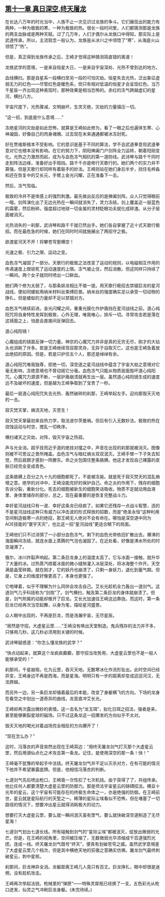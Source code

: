 ## [第十一章 真日深空,终天屠龙](https://www.xxbiquge.com/11_11207/9025208.html)


  在长达八万年的时光当中，人族不止一次见识过龙族的争斗。它们展现出的能力有两种，一种为极致的寒，一种为极致的热。很长一段时间里，人们都猜测那是龙族的两支血脉或是两种天赋。过了几万年，人们才偶尔从龙族口中得知，那实际上是武道传承。所以，主流观念一般认为，龙族是从冰川之中领悟了“寒”，从海底火山领悟了“热”。

  但是，真正得到龙族传承之后，王崎才觉得这种猜测简直错的离谱！

  龙族武学的意境，一是来自恒星大日，一是来自宇宙深处、光热不曾到达的地方。

  血线横扫。那是自星系一段横扫至另一段的可怕灾劫。恒星失去光热，泛出象征虚弱无力的红色——尽管红色是暖色系，但只有相对低温的恒星才会呈现红色。当万千星辰一齐出现这种表现时，那种效果是相当恐怖的。赤红的冻气跨越虚幻的星河，横扫八方。

  宇宙尺度下，光热骤减，文明崩坏，生灵灭绝，灾劫的力量镇压一切。

  “这一招，到底是什么意境……”

  冻绝星河的灾劫是如此恐怖，就算是王崎如此修为，看了一眼之后也遍体生寒、心神凝固，好像自己的肉身魂魄、过去现在未来通通都被冰冻封死。

  好在贾维斯根本不受影响。它的意识是基于不同的算法，学不会武道拳意但武道拳意对它也根本没有影响。在它的努力下，阴阳捭阖门户剑阵全力运转，朝着阳刚变化。光热之力激昂而起，成为与血色冻气相抗的第一道防线。武诗琴与路千千同时走到阵法边缘，准备好出手阻挡。路千千亦是修行天歌行的。她们两个的实力并不算强，但是天歌行却同样有着联手的妙法。王崎则站在她们身后半步，挡住毛梓淼和还在恢复中的艾长元，手臂上金光闪耀，正在准备下一击。

  然后，冻气驾临。

  极致的冷并不是体感上的强烈刺激。最先做出反应的是捭阖剑阵。众人只觉得眼前一暗。剑阵演化出了无边光热在一瞬间就消失了，灵力冻结，剑上覆盖这一层蓝色的霜雾，然后粉碎。强度超过地球一切金属的灵材眨眼功夫就化成碎渣。从分子层面被消灭。

  光热消失的一刹那，武诗琴和路千千就已然出手。她们各自掌握了近十式天歌行极招。而在最危急的时候，她们在同时时间就施展出了两招守之极。

  欲渡星河天不开！将攀苍穹壑横空！

  光速之极、引力之限、运动之变。

  血色冻气凝固了一部分。天歌行的极致之法改变了运动的规则，以电磁相互作用的传递速度上限锁死了运动速度的上限。冻气被止住，然后消散。但这同样只持续了一瞬间。两个女子就同时喷出一口鲜血。

  她们两个修为太弱了，与那条妖龙相比不值一提。用天歌行极招去禁锢巨龙的星河战线，便如同蝼蚁用纳米材料丝束缚巨兽。纳米丝的强度确实足以承受一切动物的挣扎，但是蝼蚁的力量却不足以禁锢对方。

  血色冻气继续前进。金光闪耀之间，重重光膜化作护盾挡在星河战线之前。道心纯阳咒将自身特性发挥到极致，心外无理，唯我唯心，排斥一切。寻常攻击若是落在这镜面之上，怕是会直接间反弹回去。

  道心纯阳镜！

  心魔组成的镜面反弹一切力量。神京的心魔咒力并非是真的无穷无尽，刚才的大钻头也消耗了许多。若是王崎继续驾驭那灵舟，无异于自取灭亡。这也是王崎急着放出绝招的原因。但是，若是只护住五个人，那还是绰绰有余。

  道心纯阳咒唯我独尊，拒绝一切，深空道之星河战线中蕴含了宇宙大劫之意境对它毫无影响，冻绝意境也不曾动摇它分毫。血色冻气只能从物质层面毁坏道心纯阳咒。心魔咒力源源不断，一层护盾崩溃就再生出一层。虽然道心纯阳镜生成的速度远不及破坏的速度，但是越为王崎争取到了宝贵了一秒。

  最后一层道心纯阳咒失去光热、轰然破碎的刹那，王崎举起左手。迎向那毁天灭地的一击。

  寂灭焚天掌，熵流天地，灭苍生！

  寂灭焚天掌最初来自热力学，取法波尔茨曼熵。但后有引入无数妙法。极致的热在烧蚀运动与时空，搅乱一切秩序。

  横扫诸天之灾劫，对阵，毁灭宇宙之热寂。

  声与光全消。超乎技而近乎道的绝技对撞之中，声音在出现的刹那就被消灭。图像则被不可思议之景所掩盖。血色冻气与暗红熵炎双双泯灭。王崎手臂一下子失去知觉，然后肩膀才感到一阵滕东。命之炎包围住整条胳膊。他这才发现自己裸露的皮肤已经完全变成青色。

  这条胳膊上百分之九十九的细胞都死了。不是被冻毙。就是死于寂灭焚天的混乱熵增之意。绝学的对冲中，王崎没能完好的保护自己。命之炎的作用下，残存的细胞告诉分裂，重新分化。死去的细胞被新生的细胞笑话吸收。物质不足就动用血液里、身体里储存的部分，总之，现在最重要的是恢复完整战斗力。

  幸好星河战线只有一波、幸好这条龙已经疯了。如果它还残存一点战斗智慧，选的不是星河战线这种只有威力以冲击波的形式释放的招数，而是“绝圣永恒”这种利用空间制造极寒一点的绝招，那王崎无人绝对不会有命在。哪怕是深空道中同为AOE技能的“寰宇天灾”，也比这一招“星河战线”更适合眼下的局面。

  王崎他们只不过消弭了一小部分血色冻气，剩下的血色光带依旧扩散出去。爆沸的海面瞬间冻结，就连水面上蒸腾的气泡也凝固了。在近处看，好像是沸水所处的时空凝滞了。

  俄尔，冰川炸裂声响起。第二条巨龙身上的温度太高了。它与冰面一接触，就升华了大量的冰。过热蒸汽顺着冰面的微小缝隙灌入冰层深处，将冰海整个炸开。天空满是晶莹碎屑。就在刚才，它的妖丹也崩溃了，只剩一身妖力，退化到蓄气期。但是，它身上的维度好像更高了，本身也更强了。

  它咆哮着，似乎不理解为什么同伴会攻击自己。艾长光趁机全力轰出一道剑气。这道剑气几乎科技称为“剑炮”了。剑气横扫，触及第二条巨龙的身体就崩溃了。但是，剑气附属的动能却推开了巨龙。艾长光加速往王崎这边靠拢。而这时，第一条巨龙已经再次当空起舞，以身为笔，描绘星河盛景。

  众人眼中出现的，不再是巨龙，而是浩瀚宇宙，无尽星辰。

  “居然是守招，大虚星云罡……”王崎没有唤出天堂制造。鬼兵残存的法力并不多，只够用几秒。这几秒必须用到关键的时候。

  武诗琴疑惑道：“你怎么懂龙族的武学？”

  “快点动起来，就算这个龙疯疯癫癫，那守招当攻势用，大虚星云罡也不是一般人能够承受的！”

  刹那间，千星崩殂，化为云罡，吞灭天地。无数寒冰化作流形坠出。此时空间已经异变，王崎身边不再是西海，而是星海。明明只有一步的距离却变成迢迢河汉，无法跨越。

  而另外一边，另一条巨龙却循着最后的本能，改变了身躯横飞的方向。下场的龙身在看空之中划出一道奇异的曲线，龙首直冲艾长光。

  王崎却再次露出微妙的表情。这一击名为“龙玉珥”，拟化日珥之招法，强者是来，甚至能够撕裂星球的磁场。只不过这条龙这一招爆发的方向似乎不太对。

  毁天灭地的喝光对着战场完全相反的方向爆开了！

  “现在怎么办？”

  这时，冯落衣的声音突然出现在王崎耳边：“用终天屠龙剑气打灭那个大虚星云罡，然后用谪仙点化之术攻击第一条龙。记住，是使用深空的那一条！快！”

  王崎毫不犹豫的举起手中法铳。终天屠龙剑气并不足以灭杀对方，在有可能的情况下他并不希望暴露底牌。但是，他相信冯落衣的判断。

  七道剑气先后喷出枪口，王崎竟一次性扣了七次机括。由于获得了了，共组传承。他比任何人都要清楚大虚星云罡的防御力。那是师法宇宙星云的磅礴招法。横亘十光年的星云，这个宇宙有可能存在的终极生命体之一，亦是绝强的防御。在王崎前世，星云就是星际航行的天堑之一。稀薄的星际尘埃看似不恐怖，但在堵塞了一切路径的情况下，想要冲出星云就得消耗极大的动力。

  想要打灭大虚星云罡，要么就一瞬间泯灭虽有罡气，要么就快破深空道制造了无尽星海！

  七道剑气划出七道长线。所有碰触到剑气的“星际尘埃”都被泯灭，绽放出微弱的光芒。但是，在王崎的视角里，空间被压缩了，无数微弱光华浓缩成千百道强烈光团，连成一线。终天屠龙剑气既号“终天”，便真有划破苍穹之威。虽然武学意境差了大虚星云罡几个档次，但是其中横绝天地的狂傲之意确实仿佛。屠龙剑气最终刺破星云，刺中星核。

  刹那间，巨龙神异全消。龙躯距离王崎几人竟只有百丈。巨龙挣扎，眼中却很是迷惘，没有趁机攻击。

  王崎再次举起法铳。枪械里的“弹匣”——特殊灵犀瓶已经换了一支，五色彩光从枪口迸发，仙灵之气冲刷巨龙身躯。(未完待续。)
